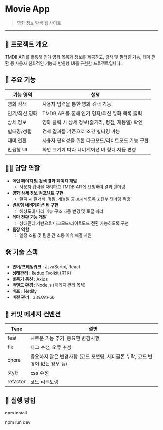 # Movie App

> 영화 정보 탐색 웹 사이트
---

## 📌 프로젝트 개요
TMDB API를 활용해 인기 영화 목록과 정보를 제공하고, 검색 및 필터링 기능, 테마 전환 등 사용자 친화적인 기능과 반응형 UI를 구현한 프로젝트입니다. 

## 🧩 주요 기능
| 기능 영역 | 설명 |
|-----------|------|
| 영화 검색 | 사용자 입력을 통한 영화 검색 기능 |
| 인기/최신 영화 | TMDB API를 통해 인기 영화/최신 영화 목록 출력 |
| 상세 정보 | 영화 클릭 시 상세 정보(줄거리, 평점, 개봉일) 확인 |
| 필터링/정렬 | 검색 결과를 기준으로 조건 필터링 가능 |
| 테마 전환 | 사용자 편의성을 위한 다크모드/라이트모드 기능 구현 |
| 반응형 UI | 화면 크기에 따라 네비게이션 바 형태 자동 변경 |

## 👩‍💻 담당 역할
- **메인 페이지 및 검색 결과 페이지 개발**
    - 사용자 입력을 처리하고 TMDB API에 요청하여 결과 렌더링
- **영화 상세 정보 컴포넌트 구현**
    - 클릭 시 줄거리, 평점, 개봉일 등 표시되도록 조건부 렌더링 적용
- **반응형 네비게이션 바 구현**
    - 해상도에 따라 메뉴 구조 자동 변경 및 토글 처리
- **테마 전환 기능 개발**
    - 상태관리 기반으로 다크모드/라이트모드 전환 가능하도록 구현
- **팀장 역할**
    - 일정 조율 및 팀원 간 소통 이슈 해결 지원

## 🛠️ 기술 스택
- **언어/프레임워크** : JavaScript, React
- **상태관리** : Redux Toolkit (RTK)
- **비동기 통신** : Axios
- **백엔드 환경** : Node.js (패키지 관리 목적)
- **배포** : Netlify
- **버전 관리** : Git&GitHub

## 💬 커밋 메세지 컨벤션
| Type | 설명 |
|-------|------|
| feat | 새로운 기능 추가, 중요한 변경사항 |
| fix | 버그 수정, 오류 수정 |
| chore | 중요하지 않은 변경사항 (코드 포맷팅, 세미콜론 누락, 코드 변경이 없는 경우 등) |
| style | css 수정 |
| refactor | 코드 리팩토링 |

## 🚀 실행 방법
npm install

npm run dev
